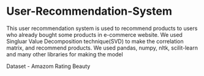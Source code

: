 # User-Recommendation-System

This user recommendation system is used to recommend products to users who already bought some products in e-commerce website.
We used Singluar Value Decomposition technique(SVD) to make the correlation matrix, and recommend products.
We used pandas, numpy, nltk, scilit-learn and many other libraries for making the model

Dataset - Amazom Rating Beauty
